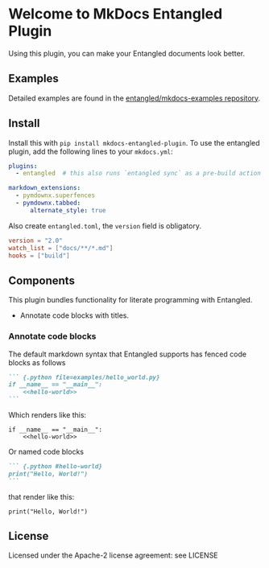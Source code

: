 # Welcome to MkDocs Entangled Plugin
Using this plugin, you can make your Entangled documents look better.

## Examples
Detailed examples are found in the [entangled/mkdocs-examples repository](https://entangled.github.io/mkdocs-examples).

## Install

Install this with `pip install mkdocs-entangled-plugin`. To use the entangled plugin, add the following lines to your `mkdocs.yml`:

```yaml
plugins:
  - entangled  # this also runs `entangled sync` as a pre-build action

markdown_extensions:
  - pymdownx.superfences
  - pymdownx.tabbed:
      alternate_style: true 
```

Also create `entangled.toml`, the `version` field is obligatory.

```toml
version = "2.0"
watch_list = ["docs/**/*.md"]
hooks = ["build"]
```

## Components
This plugin bundles functionality for literate programming with Entangled.

- Annotate code blocks with titles.

### Annotate code blocks
The default markdown syntax that Entangled supports has fenced code blocks as follows

~~~markdown
``` {.python file=examples/hello_world.py}
if __name__ == "__main__":
    <<hello-world>>
```
~~~

Which renders like this:

``` {.python file=examples/hello_world.py}
if __name__ == "__main__":
    <<hello-world>>
```

Or named code blocks

~~~markdown
``` {.python #hello-world}
print("Hello, World!")
```
~~~

that render like this:

``` {.python #hello-world}
print("Hello, World!")
```

## License
Licensed under the Apache-2 license agreement: see LICENSE
